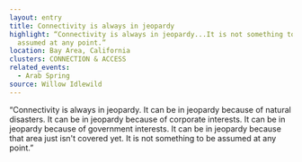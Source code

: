 ```yaml
---
layout: entry
title: Connectivity is always in jeopardy
highlight: “Connectivity is always in jeopardy...It is not something to be
  assumed at any point.”
location: Bay Area, California
clusters: CONNECTION & ACCESS
related_events:
  - Arab Spring
source: Willow Idlewild
---
```

“Connectivity is always in jeopardy. It can be in jeopardy because of natural disasters. It can be in jeopardy because of corporate interests. It can be in jeopardy because of government interests. It can be in jeopardy because that area just isn't covered yet. It is not something to be assumed at any point.”